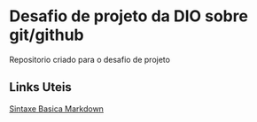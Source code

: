 # Desafio de projeto da DIO sobre git/github
Repositorio criado para o desafio de projeto

## Links Uteis
[Sintaxe Basica Markdown](https://markdown.net.br/sintaxe-basica/)
